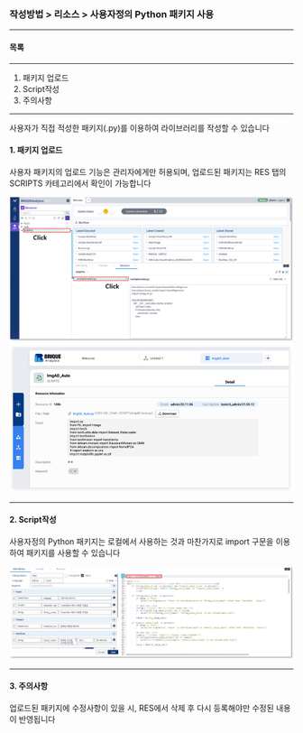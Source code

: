 ### 작성방법 > 리소스 > 사용자정의 Python 패키지 사용



------

#### 목록

------

1. 패키지 업로드
2. Script작성
3. 주의사항



------

사용자가 직접 적성한 패키지(.py)를 이용하여 라이브러리를 작성할 수 있습니다



#### 1. 패키지 업로드



사용자 패키지의 업로드 기능은 관리자에게만 허용되며, 업로드된 패키지는 RES 탭의 SCRIPTS 카테고리에서 확인이 가능합니다

![image-20200615163718394](./img/작성방법_01_리소스_04_사용자정의_Python_패키지사용-01.png)
![image-20200615163718394](./img/작성방법_01_리소스_04_사용자정의_Python_패키지사용-03.png)


------

#### 2. Script작성



사용자정의 Python 패키지는 로컬에서 사용하는 것과 마찬가지로 import 구문을 이용하여 패키지를 사용할 수 있습니다

![image-20200615164040157](./img/작성방법_01_리소스_04_사용자정의_Python_패키지사용-02.png)



------

#### 3. 주의사항

업로드된 패키지에 수정사항이 있을 시, RES에서 삭제 후 다시 등록해야만 수정된 내용이 반영됩니다


